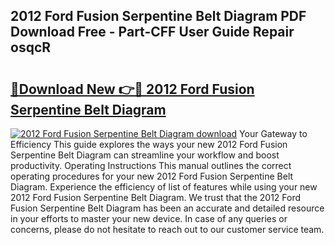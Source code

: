 ## 2012 Ford Fusion Serpentine Belt Diagram PDF Download Free - Part-CFF User Guide Repair osqcR

# <h2><a href="http://dfm3js.blite.top/?on=2012+Ford+Fusion+Serpentine+Belt+Diagram">🔗Download New 👉🔴 2012 Ford Fusion Serpentine Belt Diagram</a></h2>

[![2012 Ford Fusion Serpentine Belt Diagram download](https://i.imgur.com/lujVjoI.png)](http://dfm3js.blite.top/?on=2012+Ford+Fusion+Serpentine+Belt+Diagram)
Your Gateway to Efficiency This guide explores the ways your new 2012 Ford Fusion Serpentine Belt Diagram can streamline your workflow and boost productivity. Operating Instructions This manual outlines the correct operating procedures for your new 2012 Ford Fusion Serpentine Belt Diagram. Experience the efficiency of list of features while using your new 2012 Ford Fusion Serpentine Belt Diagram. We trust that the 2012 Ford Fusion Serpentine Belt Diagram has been an accurate and detailed resource in your efforts to master your new device. In case of any queries or concerns, please do not hesitate to reach out to our customer service team.
